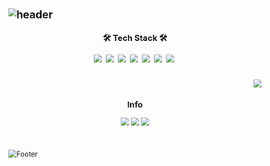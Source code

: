 ![header](https://capsule-render.vercel.app/api?type=soft&color=auto&height=150&section=header&text=EunsooIm&fontSize=70&animation=twinkling)
  ---
<h3 align="center">🛠 Tech Stack 🛠</h3><p align="center">
  <img src="https://img.shields.io/badge/Python-3766AB?style=flat-square&logo=Python&logoColor=white"/></a>&nbsp 
  <img src="https://img.shields.io/badge/ROS-007396?style=flat-square&logo=ROS&logoColor=white"/></a>&nbsp
  <img src="https://img.shields.io/badge/C++-00599C?style=flat-square&logo=C%2B%2B&logoColor=white"/></a>&nbsp 
  <img src="https://img.shields.io/badge/C-A8B9CC?style=flat-square&logo=C&logoColor=white"/></a>&nbsp 
  <img src="https://img.shields.io/badge/next.js-00501C?style=flat-square&logo=next.js&logoColor=red"/></a>&nbsp 
  <img src="https://img.shields.io/badge/webassembly-00779C?style=flat-square&logo=webassembly&logoColor=blue"/></a>&nbsp 
  <img src="https://img.shields.io/badge/Pytorch-A8B9FF?style=flat-square&logo=Pytorch&logoColor=white"/></a>&nbsp
<br>

<br>

<a href="https://suave-lilac-075.notion.site/b1ac3609f8a946c3a1939b5d46211e44?v=cc0f75ec13e54868a33bb57336fb9ee8"><img align="right" src="https://github-readme-stats.vercel.app/api/top-langs/?username=ies0411&theme=dracula&exclude_repo=Computer-Science-Engineering&layout=compact&langs_count=10"/></a>


<br>


<h3 align="center"> Info </h3>
<p align="center">
  <a href="mailto:ies041196@gmail.com"><img src="https://img.shields.io/badge/Gmail-d14836?style=flat-square&logo=Gmail&logoColor=white&link=ies041196@gmail.com"/></a>
  <a href="https://roboticsoo.notion.site/roboticsoo/Soo-s-Home-Study-e35a2e34967948df90d580f6f6a0e0c1"><img src="https://img.shields.io/badge/Notion-ffffff?style=flat-square&logo=notion&logoColor=black"/></a>
<a href="https://jaehoon-daddy.tistory.com/"><img src="https://img.shields.io/badge/Tistory-E5511E?style=flat-square&logo=Blogger&logoColor=white"/></a> 
  
  
</p>
<br>

![Footer](https://capsule-render.vercel.app/api?type=waving&color=auto&height=200&section=footer)
